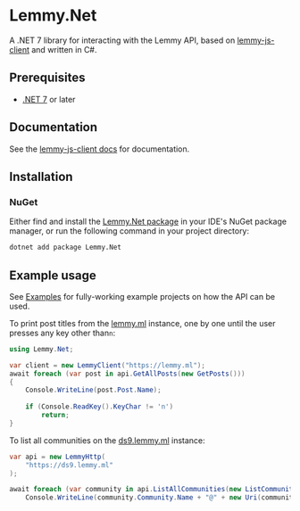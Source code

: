 # Lemmy.Net
A .NET 7 library for interacting with the Lemmy API, based on [lemmy-js-client](https://github.com/LemmyNet/lemmy-js-client) and written in C#.

## Prerequisites
- [.NET 7](https://dotnet.microsoft.com/download/dotnet/7.0) or later

## Documentation
See the [lemmy-js-client docs](https://join-lemmy.org/api/classes/LemmyHttp.html) for documentation.

## Installation

### NuGet
Either find and install the [Lemmy.Net package](https://www.nuget.org/packages/Lemmy.Net) in your IDE's NuGet package manager, or run the following command in your project directory:
```sh
dotnet add package Lemmy.Net
```



## Example usage
See [Examples](Examples) for fully-working example projects on how the API can be used.

To print post titles from the [lemmy.ml](https://lemmy.ml) instance, one by one until the user presses any key other than`n`:
```cs
using Lemmy.Net;

var client = new LemmyClient("https://lemmy.ml");
await foreach (var post in api.GetAllPosts(new GetPosts()))
{
    Console.WriteLine(post.Post.Name);
    
    if (Console.ReadKey().KeyChar != 'n')
        return;
}
```

To list all communities on the [ds9.lemmy.ml](https://dev.lemmy.ml) instance:
```cs
var api = new LemmyHttp(
    "https://ds9.lemmy.ml"
);

await foreach (var community in api.ListAllCommunities(new ListCommunities()))
    Console.WriteLine(community.Community.Name + "@" + new Uri(community.Community.ActorId).Host);
```